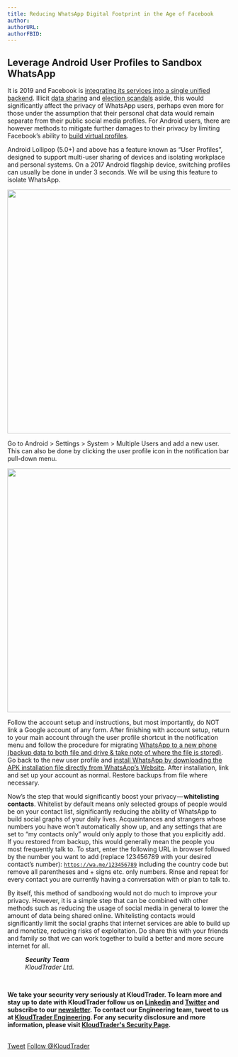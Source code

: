 ```yaml
---
title: Reducing WhatsApp Digital Footprint in the Age of Facebook
author: 
authorURL: 
authorFBID: 
---
```

## Leverage Android User Profiles to Sandbox WhatsApp

It is 2019 and Facebook is [integrating its services into a single unified backend](https://www.cnn.com/2019/01/25/tech/facebook-integrating-whatsapp-instagram-messenger/index.html). Illicit [data sharing](https://www.bbc.com/news/technology-46618582) and [election scandals](https://www.theguardian.com/news/2018/mar/17/cambridge-analytica-facebook-influence-us-election) aside, this would significantly affect the privacy of WhatsApp users, perhaps even more for those under the assumption that their personal chat data would remain separate from their public social media profiles. For Android users, there are however methods to mitigate further damages to their privacy by limiting Facebook’s ability to [build virtual profiles](https://www.recode.net/2018/4/20/17254312/facebook-shadow-profiles-data-collection-non-users-mark-zuckerberg).

Android Lollipop (5.0+) and above has a feature known as “User Profiles”, designed to support multi-user sharing of devices and isolating workplace and personal systems. On a 2017 Android flagship device, switching profiles can usually be done in under 3 seconds. We will be using this feature to isolate WhatsApp.

<p align="center">
<img width="600" height="550" src="https://raw.githubusercontent.com/KloudTrader/libkloudtrader-docs/master/website/static/img/whatsapp-security1.jpeg">
</p>

Go to Android > Settings > System > Multiple Users and add a new user. This can also be done by clicking the user profile icon in the notification bar pull-down menu.

<p align="center">
<img width="600" height="550" src="https://raw.githubusercontent.com/KloudTrader/libkloudtrader-docs/master/website/static/img/whatsapp-security2.jpeg">
</p>
Follow the account setup and instructions, but most importantly, do NOT link a Google account of any form. After finishing with account setup, return to your main account through the user profile shortcut in the notification menu and follow the procedure for migrating <a href="https://faq.whatsapp.com/en/android/28000018/?category=5245246">WhatsApp to a new phone (backup data to both file and drive & take note of where the file is stored)</a>. Go back to the new user profile and <a href="https://www.whatsapp.com/download/">install WhatsApp by downloading the APK installation file directly from WhatsApp’s Website</a>. After installation, link and set up your account as normal. Restore backups from file where necessary.

Now’s the step that would significantly boost your privacy — **whitelisting contacts**. Whitelist by default means only selected groups of people would be on your contact list, significantly reducing the ability of WhatsApp to build social graphs of your daily lives. Acquaintances and strangers whose numbers you have won’t automatically show up, and any settings that are set to “my contacts only” would only apply to those that you explicitly add. If you restored from backup, this would generally mean the people you most frequently talk to. To start, enter the following URL in browser followed by the number you want to add (replace 123456789 with your desired contact’s number): <code>https://wa.me/123456789</code> including the country code but remove all parentheses and + signs etc. only numbers. Rinse and repeat for every contact you are currently having a conversation with or plan to talk to.

By itself, this method of sandboxing would not do much to improve your privacy. However, it is a simple step that can be combined with other methods such as reducing the usage of social media in general to lower the amount of data being shared online. Whitelisting contacts would significantly limit the social graphs that internet services are able to build up and monetize, reducing risks of exploitation. Do share this with your friends and family so that we can work together to build a better and more secure internet for all.

<figure>
      <b><figcaption><cite>Security Team</cite></figcaption></b>
      <figcaption><cite>KloudTrader Ltd.</cite></figcaption>
    </figure>
    <br>

**We take your security very seriously at KloudTrader. To learn more and stay up to date with KloudTrader follow us on [Linkedin](https://www.linkedin.com/company/kloudtrader/) and [Twitter](https://twitter.com/KloudTrader) and subscribe to our [newsletter](https://www.kloudtrader.com/#get-notified). To contact our Engineering team, tweet to us at [KloudTrader Engineering](https://twitter.com/KloudTraderEng). For any security disclosure and more information, please visit [KloudTrader's Security Page](https://kloudtrader.com/security.html).**


<br>
<a href="https://twitter.com/share?ref_src=twsrc%5Etfw" class="twitter-share-button" data-show-count="false">Tweet</a><script async src="https://platform.twitter.com/widgets.js" charset="utf-8"></script>
<a href="https://twitter.com/KloudTrader?ref_src=twsrc%5Etfw" class="twitter-follow-button" data-show-count="false">Follow @KloudTrader</a><script async src="https://platform.twitter.com/widgets.js" charset="utf-8"></script>

<script src="//platform.linkedin.com/in.js" type="text/javascript"> lang: en_US</script>
<script type="IN/Share">